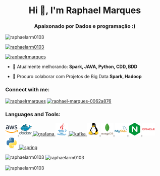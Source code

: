 <h1 align="center">Hi 👋, I'm Raphael Marques</h1>
<h3 align="center">Apaixonado por Dados e programação :)</h3>

<p align="left"> <img src="https://komarev.com/ghpvc/?username=raphaelarm0103&label=Profile%20views&color=0e75b6&style=flat" alt="raphaelarm0103" /> </p>

<p align="left"> <a href="https://github.com/ryo-ma/github-profile-trophy"><img src="https://github-profile-trophy.vercel.app/?username=raphaelarm0103" alt="raphaelarm0103" /></a> </p>

<p align="left"> <a href="https://twitter.com/raphaelrmarques" target="blank"><img src="https://img.shields.io/twitter/follow/raphaelrmarques?logo=twitter&style=for-the-badge" alt="raphaelrmarques" /></a> </p>

- 🌱 Atualmente melhorando: **Spark, JAVA, Python, CDD, BDD**

- 👯 Procuro colaborar com Projetos de Big Data **Spark, Hadoop**

<h3 align="left">Connect with me:</h3>
<p align="left">
<a href="https://twitter.com/raphaelrmarques" target="blank"><img align="center" src="https://raw.githubusercontent.com/rahuldkjain/github-profile-readme-generator/master/src/images/icons/Social/twitter.svg" alt="raphaelrmarques" height="30" width="40" /></a>
<a href="https://linkedin.com/in/raphael-marques-0062a876" target="blank"><img align="center" src="https://raw.githubusercontent.com/rahuldkjain/github-profile-readme-generator/master/src/images/icons/Social/linked-in-alt.svg" alt="raphael-marques-0062a876" height="30" width="40" /></a>
</p>

<h3 align="left">Languages and Tools:</h3>
<p align="left"> <a href="https://aws.amazon.com" target="_blank" rel="noreferrer"> <img src="https://raw.githubusercontent.com/devicons/devicon/master/icons/amazonwebservices/amazonwebservices-original-wordmark.svg" alt="aws" width="40" height="40"/> </a> <a href="https://www.docker.com/" target="_blank" rel="noreferrer"> <img src="https://raw.githubusercontent.com/devicons/devicon/master/icons/docker/docker-original-wordmark.svg" alt="docker" width="40" height="40"/> </a> <a href="https://grafana.com" target="_blank" rel="noreferrer"> <img src="https://www.vectorlogo.zone/logos/grafana/grafana-icon.svg" alt="grafana" width="40" height="40"/> </a> <a href="https://www.java.com" target="_blank" rel="noreferrer"> <img src="https://raw.githubusercontent.com/devicons/devicon/master/icons/java/java-original.svg" alt="java" width="40" height="40"/> </a> <a href="https://kafka.apache.org/" target="_blank" rel="noreferrer"> <img src="https://www.vectorlogo.zone/logos/apache_kafka/apache_kafka-icon.svg" alt="kafka" width="40" height="40"/> </a> <a href="https://www.linux.org/" target="_blank" rel="noreferrer"> <img src="https://raw.githubusercontent.com/devicons/devicon/master/icons/linux/linux-original.svg" alt="linux" width="40" height="40"/> </a> <a href="https://www.mongodb.com/" target="_blank" rel="noreferrer"> <img src="https://raw.githubusercontent.com/devicons/devicon/master/icons/mongodb/mongodb-original-wordmark.svg" alt="mongodb" width="40" height="40"/> </a> <a href="https://www.mysql.com/" target="_blank" rel="noreferrer"> <img src="https://raw.githubusercontent.com/devicons/devicon/master/icons/mysql/mysql-original-wordmark.svg" alt="mysql" width="40" height="40"/> </a> <a href="https://www.nginx.com" target="_blank" rel="noreferrer"> <img src="https://raw.githubusercontent.com/devicons/devicon/master/icons/nginx/nginx-original.svg" alt="nginx" width="40" height="40"/> </a> <a href="https://www.oracle.com/" target="_blank" rel="noreferrer"> <img src="https://raw.githubusercontent.com/devicons/devicon/master/icons/oracle/oracle-original.svg" alt="oracle" width="40" height="40"/> </a> <a href="https://www.python.org" target="_blank" rel="noreferrer"> <img src="https://raw.githubusercontent.com/devicons/devicon/master/icons/python/python-original.svg" alt="python" width="40" height="40"/> </a> <a href="https://spring.io/" target="_blank" rel="noreferrer"> <img src="https://www.vectorlogo.zone/logos/springio/springio-icon.svg" alt="spring" width="40" height="40"/> </a> </p>

<p><img align="left" src="https://github-readme-stats.vercel.app/api/top-langs?username=raphaelarm0103&show_icons=true&locale=en&layout=compact" alt="raphaelarm0103" /></p>

<p>&nbsp;<img align="center" src="https://github-readme-stats.vercel.app/api?username=raphaelarm0103&show_icons=true&locale=en" alt="raphaelarm0103" /></p>

<p><img align="center" src="https://github-readme-streak-stats.herokuapp.com/?user=raphaelarm0103&" alt="raphaelarm0103" /></p>
